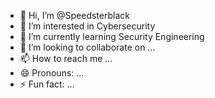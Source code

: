 - 👋 Hi, I’m @Speedsterblack
- 👀 I’m interested in Cybersecurity
- 🌱 I’m currently learning Security Engineering
- 💞️ I’m looking to collaborate on ...
- 📫 How to reach me ...
- 😄 Pronouns: ...
- ⚡ Fun fact: ...

<!---
Speedsterblack/Speedsterblack is a ✨ special ✨ repository because its `README.md` (this file) appears on your GitHub profile.
You can click the Preview link to take a look at your changes.
--->
